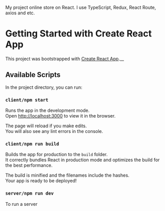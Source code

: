 My project online store on React. I use TypeScript, Redux, React Route, axios and etc.

# Getting Started with Create React App

This project was bootstrapped with [Create React App](https://github.com/facebook/create-react-app).__

## Available Scripts

In the project directory, you can run:

### `client/npm start`

Runs the app in the development mode.\
Open [http://localhost:3000](http://localhost:3000) to view it in the browser.

The page will reload if you make edits.\
You will also see any lint errors in the console.

### `client/npm run build`

Builds the app for production to the `build` folder.\
It correctly bundles React in production mode and optimizes the build for the best performance.

The build is minified and the filenames include the hashes.\
Your app is ready to be deployed!

### `server/npm run dev`

To run a server